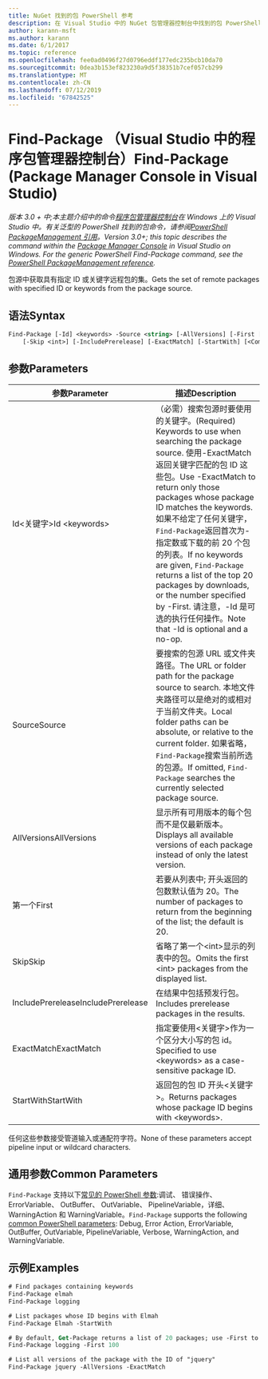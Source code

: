 ```yaml
---
title: NuGet 找到的包 PowerShell 参考
description: 在 Visual Studio 中的 NuGet 包管理器控制台中找到的包 PowerShell 命令参考。
author: karann-msft
ms.author: karann
ms.date: 6/1/2017
ms.topic: reference
ms.openlocfilehash: fee0ad0496f27d0796eddf177edc235bcb10da70
ms.sourcegitcommit: 0dea3b153ef823230a9d5f38351b7cef057cb299
ms.translationtype: MT
ms.contentlocale: zh-CN
ms.lasthandoff: 07/12/2019
ms.locfileid: "67842525"
---
```

# <a name="find-package-package-manager-console-in-visual-studio"></a><span data-ttu-id="e5c96-103">Find-Package （Visual Studio 中的程序包管理器控制台）</span><span class="sxs-lookup"><span data-stu-id="e5c96-103">Find-Package (Package Manager Console in Visual Studio)</span></span>

<span data-ttu-id="e5c96-104">*版本 3.0 + 中;本主题介绍中的命令[程序包管理器控制台](package-manager-console.md)在 Windows 上的 Visual Studio 中。有关泛型的 PowerShell 找到的包命令，请参阅[PowerShell PackageManagement 引用](/powershell/module/packagemanagement/?view=powershell-6)。*</span><span class="sxs-lookup"><span data-stu-id="e5c96-104">*Version 3.0+; this topic describes the command within the [Package Manager Console](package-manager-console.md) in Visual Studio on Windows. For the generic PowerShell Find-Package command, see the [PowerShell PackageManagement reference](/powershell/module/packagemanagement/?view=powershell-6).*</span></span>

<span data-ttu-id="e5c96-105">包源中获取具有指定 ID 或关键字远程包的集。</span><span class="sxs-lookup"><span data-stu-id="e5c96-105">Gets the set of remote packages with specified ID or keywords from the package source.</span></span>

## <a name="syntax"></a><span data-ttu-id="e5c96-106">语法</span><span class="sxs-lookup"><span data-stu-id="e5c96-106">Syntax</span></span>

```ps
Find-Package [-Id] <keywords> -Source <string> [-AllVersions] [-First [<int>]]
    [-Skip <int>] [-IncludePrerelease] [-ExactMatch] [-StartWith] [<CommonParameters>]
```

## <a name="parameters"></a><span data-ttu-id="e5c96-107">参数</span><span class="sxs-lookup"><span data-stu-id="e5c96-107">Parameters</span></span>

| <span data-ttu-id="e5c96-108">参数</span><span class="sxs-lookup"><span data-stu-id="e5c96-108">Parameter</span></span> | <span data-ttu-id="e5c96-109">描述</span><span class="sxs-lookup"><span data-stu-id="e5c96-109">Description</span></span> |
| --- | --- |
| <span data-ttu-id="e5c96-110">Id&lt;关键字&gt;</span><span class="sxs-lookup"><span data-stu-id="e5c96-110">Id &lt;keywords&gt;</span></span> | <span data-ttu-id="e5c96-111">（必需）搜索包源时要使用的关键字。</span><span class="sxs-lookup"><span data-stu-id="e5c96-111">(Required) Keywords to use when searching the package source.</span></span> <span data-ttu-id="e5c96-112">使用-ExactMatch 返回关键字匹配的包 ID 这些包。</span><span class="sxs-lookup"><span data-stu-id="e5c96-112">Use -ExactMatch to return only those packages whose package ID matches the keywords.</span></span> <span data-ttu-id="e5c96-113">如果不给定了任何关键字，`Find-Package`返回首次为-指定数或下载的前 20 个包的列表。</span><span class="sxs-lookup"><span data-stu-id="e5c96-113">If no keywords are given, `Find-Package` returns a list of the top 20 packages by downloads, or the number specified by -First.</span></span> <span data-ttu-id="e5c96-114">请注意，-Id 是可选的执行任何操作。</span><span class="sxs-lookup"><span data-stu-id="e5c96-114">Note that -Id is optional and a no-op.</span></span> |
| <span data-ttu-id="e5c96-115">Source</span><span class="sxs-lookup"><span data-stu-id="e5c96-115">Source</span></span> | <span data-ttu-id="e5c96-116">要搜索的包源 URL 或文件夹路径。</span><span class="sxs-lookup"><span data-stu-id="e5c96-116">The URL or folder path for the package source to search.</span></span> <span data-ttu-id="e5c96-117">本地文件夹路径可以是绝对的或相对于当前文件夹。</span><span class="sxs-lookup"><span data-stu-id="e5c96-117">Local folder paths can be absolute, or relative to the current folder.</span></span> <span data-ttu-id="e5c96-118">如果省略，`Find-Package`搜索当前所选的包源。</span><span class="sxs-lookup"><span data-stu-id="e5c96-118">If omitted, `Find-Package` searches the currently selected package source.</span></span> |
| <span data-ttu-id="e5c96-119">AllVersions</span><span class="sxs-lookup"><span data-stu-id="e5c96-119">AllVersions</span></span> | <span data-ttu-id="e5c96-120">显示所有可用版本的每个包而不是仅最新版本。</span><span class="sxs-lookup"><span data-stu-id="e5c96-120">Displays all available versions of each package instead of only the latest version.</span></span> |
| <span data-ttu-id="e5c96-121">第一个</span><span class="sxs-lookup"><span data-stu-id="e5c96-121">First</span></span> | <span data-ttu-id="e5c96-122">若要从列表中; 开头返回的包数默认值为 20。</span><span class="sxs-lookup"><span data-stu-id="e5c96-122">The number of packages to return from the beginning of the list; the default is 20.</span></span> |
| <span data-ttu-id="e5c96-123">Skip</span><span class="sxs-lookup"><span data-stu-id="e5c96-123">Skip</span></span> | <span data-ttu-id="e5c96-124">省略了第一个&lt;int&gt;显示的列表中的包。</span><span class="sxs-lookup"><span data-stu-id="e5c96-124">Omits the first &lt;int&gt; packages from the displayed list.</span></span>  |
| <span data-ttu-id="e5c96-125">IncludePrerelease</span><span class="sxs-lookup"><span data-stu-id="e5c96-125">IncludePrerelease</span></span> | <span data-ttu-id="e5c96-126">在结果中包括预发行包。</span><span class="sxs-lookup"><span data-stu-id="e5c96-126">Includes prerelease packages in the results.</span></span> |
| <span data-ttu-id="e5c96-127">ExactMatch</span><span class="sxs-lookup"><span data-stu-id="e5c96-127">ExactMatch</span></span> | <span data-ttu-id="e5c96-128">指定要使用&lt;关键字&gt;作为一个区分大小写的包 id。</span><span class="sxs-lookup"><span data-stu-id="e5c96-128">Specified to use &lt;keywords&gt; as a case-sensitive package ID.</span></span> |
| <span data-ttu-id="e5c96-129">StartWith</span><span class="sxs-lookup"><span data-stu-id="e5c96-129">StartWith</span></span> | <span data-ttu-id="e5c96-130">返回包的包 ID 开头&lt;关键字&gt;。</span><span class="sxs-lookup"><span data-stu-id="e5c96-130">Returns packages whose package ID begins with &lt;keywords&gt;.</span></span> |

<span data-ttu-id="e5c96-131">任何这些参数接受管道输入或通配符字符。</span><span class="sxs-lookup"><span data-stu-id="e5c96-131">None of these parameters accept pipeline input or wildcard characters.</span></span>

## <a name="common-parameters"></a><span data-ttu-id="e5c96-132">通用参数</span><span class="sxs-lookup"><span data-stu-id="e5c96-132">Common Parameters</span></span>

<span data-ttu-id="e5c96-133">`Find-Package` 支持以下[常见的 PowerShell 参数](http://go.microsoft.com/fwlink/?LinkID=113216):调试、 错误操作、 ErrorVariable、 OutBuffer、 OutVariable、 PipelineVariable，详细、 WarningAction 和 WarningVariable。</span><span class="sxs-lookup"><span data-stu-id="e5c96-133">`Find-Package` supports the following [common PowerShell parameters](http://go.microsoft.com/fwlink/?LinkID=113216): Debug, Error Action, ErrorVariable, OutBuffer, OutVariable, PipelineVariable, Verbose, WarningAction, and WarningVariable.</span></span>

## <a name="examples"></a><span data-ttu-id="e5c96-134">示例</span><span class="sxs-lookup"><span data-stu-id="e5c96-134">Examples</span></span>

```ps
# Find packages containing keywords
Find-Package elmah
Find-Package logging

# List packages whose ID begins with Elmah
Find-Package Elmah -StartWith

# By default, Get-Package returns a list of 20 packages; use -First to show more
Find-Package logging -First 100

# List all versions of the package with the ID of "jquery"
Find-Package jquery -AllVersions -ExactMatch
```
